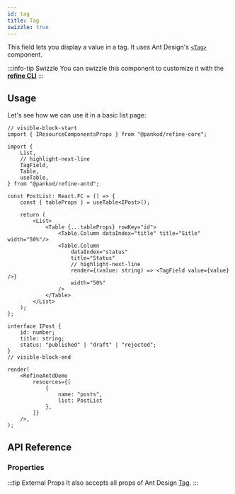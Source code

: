 ```yaml
---
id: tag
title: Tag
swizzle: true
---
```



This field lets you display a value in a tag. It uses Ant Design's [`<Tag>`](https://ant.design/components/tag/) component.

:::info-tip Swizzle
You can swizzle this component to customize it with the [**refine CLI**](/docs/packages/documentation/cli)
:::

## Usage

Let's see how we can use it in a basic list page:

```tsx live
// visible-block-start
import { IResourceComponentsProps } from "@pankod/refine-core";

import {
    List,
    // highlight-next-line
    TagField,
    Table,
    useTable,
} from "@pankod/refine-antd";

const PostList: React.FC = () => {
    const { tableProps } = useTable<IPost>();

    return (
        <List>
            <Table {...tableProps} rowKey="id">
                <Table.Column dataIndex="title" title="Sitle"  width="50%"/>
                <Table.Column
                    dataIndex="status"
                    title="Status"
                    // highlight-next-line
                    render={(value: string) => <TagField value={value} />}
                    width="50%"
                />
            </Table>
        </List>
    );
};

interface IPost {
    id: number;
    title: string;
    status: "published" | "draft" | "rejected";
}
// visible-block-end

render(
    <RefineAntdDemo
        resources={[
            {
                name: "posts",
                list: PostList
            },
        ]}
    />,
);
```

## API Reference

### Properties

<PropsTable module="@pankod/refine-antd/TagField" value-description="Tag content" />

:::tip External Props
It also accepts all props of Ant Design [Tag](https://ant.design/components/tag/#API).
:::